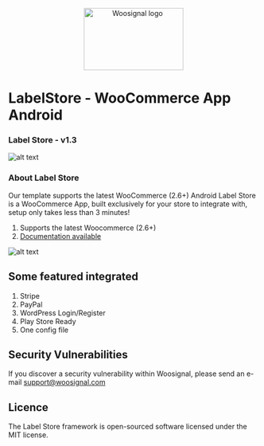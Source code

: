 <p align="center">
<img width="200" height="125" src="https://www.woosignal.com/images/woosignal_logo_stripe_blue.png" alt="Woosignal logo">
</p>

# LabelStore - WooCommerce App Android
### Label Store - v1.3

![alt text](https://woosignal.com/images/woosignal_labelstore_main_banner_android.png "Woosignal WooCommerce app template")

### About Label Store

Our template supports the latest WooCommerce (2.6+) Android Label Store is a WooCommerce App, built exclusively for your store to integrate with, setup only takes less than 3 minutes!

1. Supports the latest Woocommerce (2.6+)
2. [Documentation available](https://woosignal.com/docs/android/label-store)

![alt text](https://woosignal.com/images/labelstore_demo_android.gif "Woocommerce App Screenshot")

## Some featured integrated

1. Stripe
2. PayPal
3. WordPress Login/Register
4. Play Store Ready
5. One config file

## Security Vulnerabilities
If you discover a security vulnerability within Woosignal, please send an e-mail support@woosignal.com

## Licence
The Label Store framework is open-sourced software licensed under the MIT license.
